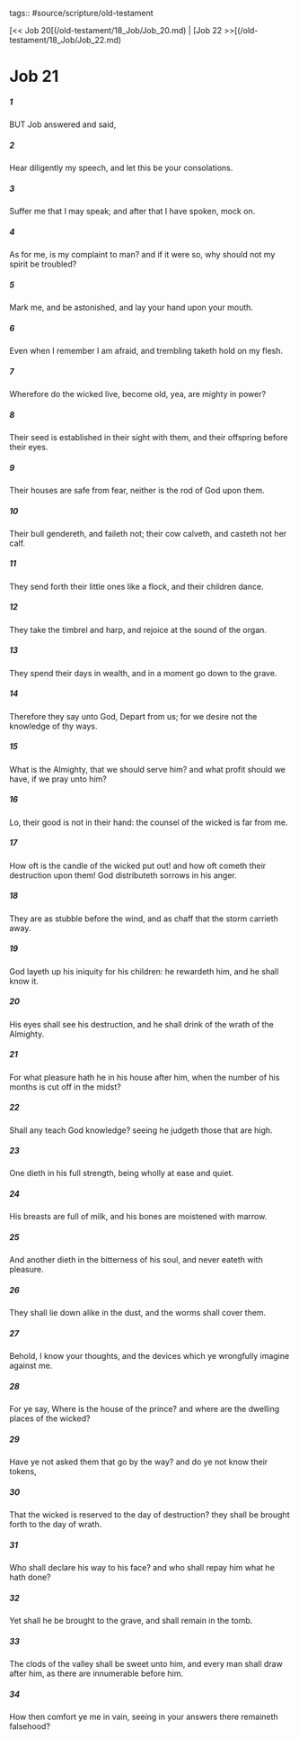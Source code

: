 tags:: #source/scripture/old-testament

[<< Job 20[(/old-testament/18_Job/Job_20.md) | [Job 22 >>[(/old-testament/18_Job/Job_22.md)

# Job 21

##### 1

BUT Job answered and said,

##### 2

Hear diligently my speech, and let this be your consolations.

##### 3

Suffer me that I may speak; and after that I have spoken, mock on.

##### 4

As for me, is my complaint to man? and if it were so, why should not my spirit be troubled?

##### 5

Mark me, and be astonished, and lay your hand upon your mouth.

##### 6

Even when I remember I am afraid, and trembling taketh hold on my flesh.

##### 7

Wherefore do the wicked live, become old, yea, are mighty in power?

##### 8

Their seed is established in their sight with them, and their offspring before their eyes.

##### 9

Their houses are safe from fear, neither is the rod of God upon them.

##### 10

Their bull gendereth, and faileth not; their cow calveth, and casteth not her calf.

##### 11

They send forth their little ones like a flock, and their children dance.

##### 12

They take the timbrel and harp, and rejoice at the sound of the organ.

##### 13

They spend their days in wealth, and in a moment go down to the grave.

##### 14

Therefore they say unto God, Depart from us; for we desire not the knowledge of thy ways.

##### 15

What is the Almighty, that we should serve him? and what profit should we have, if we pray unto him?

##### 16

Lo, their good is not in their hand: the counsel of the wicked is far from me.

##### 17

How oft is the candle of the wicked put out! and how oft cometh their destruction upon them! God distributeth sorrows in his anger.

##### 18

They are as stubble before the wind, and as chaff that the storm carrieth away.

##### 19

God layeth up his iniquity for his children: he rewardeth him, and he shall know it.

##### 20

His eyes shall see his destruction, and he shall drink of the wrath of the Almighty.

##### 21

For what pleasure hath he in his house after him, when the number of his months is cut off in the midst?

##### 22

Shall any teach God knowledge? seeing he judgeth those that are high.

##### 23

One dieth in his full strength, being wholly at ease and quiet.

##### 24

His breasts are full of milk, and his bones are moistened with marrow.

##### 25

And another dieth in the bitterness of his soul, and never eateth with pleasure.

##### 26

They shall lie down alike in the dust, and the worms shall cover them.

##### 27

Behold, I know your thoughts, and the devices which ye wrongfully imagine against me.

##### 28

For ye say, Where is the house of the prince? and where are the dwelling places of the wicked?

##### 29

Have ye not asked them that go by the way? and do ye not know their tokens,

##### 30

That the wicked is reserved to the day of destruction? they shall be brought forth to the day of wrath.

##### 31

Who shall declare his way to his face? and who shall repay him what he hath done?

##### 32

Yet shall he be brought to the grave, and shall remain in the tomb.

##### 33

The clods of the valley shall be sweet unto him, and every man shall draw after him, as there are innumerable before him.

##### 34

How then comfort ye me in vain, seeing in your answers there remaineth falsehood?
